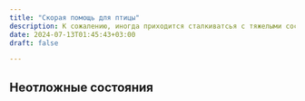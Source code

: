```yaml
---
title: "Скорая помощь для птицы"
description: К сожалению, иногда приходится сталкиватсья с тяжелыми состояниями. Этот раздел поможет с ними стравится.
date: 2024-07-13T01:45:43+03:00
draft: false

---
```


## Неотложные состояния


